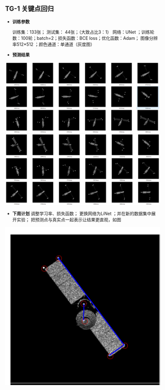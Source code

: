 ﻿## TG-1 关键点回归

 - **训练参数**

   训练集：133张；   测试集： 44张；（大致占比3：1）   网络：UNet ；训练轮数：100轮；batch=2；损失函数：BCE loss；优化函数：Adam； 图像分辨率512*512 ；颜色通道：单通道（灰度图） 

 - **预测结果**

![输入图片说明](/2024/2024.10.8/imgs/imgs2024-10-07jMo3AcHjUYl1W6HA.png)
![输入图片说明](/2024/2024.10.8/imgs/s6Wa3Jqqu1oI3BYw.png)
 - **下周计划**
调整学习率、损失函数； 更换网络为LiNet ；并在新的数据集中展开实验； 把预测点与真实点一起表示让结果更直观，如图
 
![效果](/2024/2024.10.8/imgs/497f97ef1ad28bee91197faca062c49.png)
